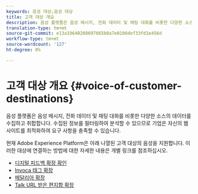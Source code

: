 ```yaml
---
keywords: 음성 대상;음성 대상
title: 고객 대상 개요
description: 음성 플랫폼은 음성 메시지, 전화 데이터 및 채팅 대화를 비롯한 다양한 소스의 데이터를 수집하고 취합합니다. 수집된 정보를 필터링하여 분석할 수 있으므로 기업은 자신의 웹 사이트를 최적화하여 요구 사항을 충족할 수 있습니다.
translation-type: tm+mt
source-git-commit: e13a19640208697665b0a7e0106def33fd1e456d
workflow-type: tm+mt
source-wordcount: '127'
ht-degree: 0%

---
```



# 고객 대상 개요 {#voice-of-customer-destinations}

음성 플랫폼은 음성 메시지, 전화 데이터 및 채팅 대화를 비롯한 다양한 소스의 데이터를 수집하고 취합합니다. 수집된 정보를 필터링하여 분석할 수 있으므로 기업은 자신의 웹 사이트를 최적화하여 요구 사항을 충족할 수 있습니다.

현재 Adobe Experience Platform은 아래 나열된 고객 대상의 음성을 지원합니다. 이러한 대상에 연결하는 방법에 대한 자세한 내용은 개별 링크를 참조하십시오.

- [디지털 피드백 확장 확인](./confirmit-digital-feedback.md)
- [Invoca 태그 확장](./invoca.md)
- [메달리아 확장](./medallia.md)
- [Talk URL 받은 편지함 확장](./talkurl.md)
